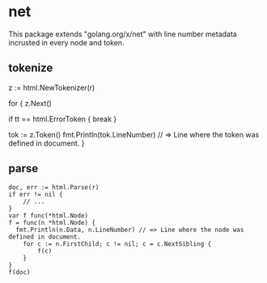 # net
This package extends "golang.org/x/net" with line number metadata incrusted in every node and token.

## tokenize
z := html.NewTokenizer(r)

for {
	z.Next()
  
  if tt == html.ErrorToken {
		break
	}
  
  tok := z.Token()
  fmt.Println(tok.LineNumber) // => Line where the token was defined in document.
}


## parse
```
doc, err := html.Parse(r)
if err != nil {
	// ...
}
var f func(*html.Node)
f = func(n *html.Node) {
  fmt.Println(n.Data, n.LineNumber) // => Line where the node was defined in document.
	for c := n.FirstChild; c != nil; c = c.NextSibling {
		f(c)
	}
}
f(doc)
```
